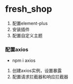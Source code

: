 # fresh_shop
1. 配置element-plus
2. 安装插件
3. 配置自定义主题
### 配置axios
- npm i axios
1. 创建axios实例，设置暴露
2. 配置请求拦截器和响应拦截器


